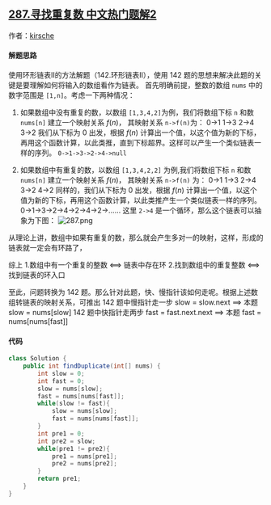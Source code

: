 ## [287.寻找重复数 中文热门题解2](https://leetcode.cn/problems/find-the-duplicate-number/solutions/100000/287xun-zhao-zhong-fu-shu-by-kirsche)

作者：[kirsche](https://leetcode.cn/u/kirsche)
#### 解题思路
使用环形链表II的方法解题（142.环形链表II），使用 142 题的思想来解决此题的关键是要理解如何将输入的数组看作为链表。
首先明确前提，整数的数组 `nums` 中的数字范围是 `[1,n]`。考虑一下两种情况：

1. 如果数组中没有重复的数，以数组 `[1,3,4,2]`为例，我们将数组下标  `n` 和数 `nums[n]` 建立一个映射关系 $f(n)$，
其映射关系 `n->f(n)`为：
0->1
1->3
2->4
3->2
我们从下标为 0  出发，根据  $f(n)$ 计算出一个值，以这个值为新的下标，再用这个函数计算，以此类推，直到下标超界。这样可以产生一个类似链表一样的序列。
`0->1->3->2->4->null`

2. 如果数组中有重复的数，以数组 `[1,3,4,2,2]` 为例,我们将数组下标 `n` 和数 `nums[n]` 建立一个映射关系 $f(n)$，
其映射关系 `n->f(n)` 为：
0->1
1->3
2->4
3->2
4->2
同样的，我们从下标为 0 出发，根据  $f(n)$ 计算出一个值，以这个值为新的下标，再用这个函数计算，以此类推产生一个类似链表一样的序列。
0->1->3->2->4->2->4->2->……
这里 `2->4` 是一个循环，那么这个链表可以抽象为下图：
![287.png](https://pic.leetcode-cn.com/999e055b41e499d9ac704abada4a1b8e6697374fdfedc17d06b0e8aa10a8f8f6-287.png)

从理论上讲，数组中如果有重复的数，那么就会产生多对一的映射，这样，形成的链表就一定会有环路了，

综上
1.数组中有一个重复的整数 <==> 链表中存在环
2.找到数组中的重复整数 <==> 找到链表的环入口

至此，问题转换为 142 题。那么针对此题，快、慢指针该如何走呢。根据上述数组转链表的映射关系，可推出
142 题中慢指针走一步 slow = slow.next      ==> 本题 slow = nums[slow]
142 题中快指针走两步  fast = fast.next.next ==> 本题 fast = nums[nums[fast]]

#### 代码

```Java []
class Solution {
    public int findDuplicate(int[] nums) {
        int slow = 0;
        int fast = 0;
        slow = nums[slow];
        fast = nums[nums[fast]];
        while(slow != fast){
            slow = nums[slow];
            fast = nums[nums[fast]];
        }
        int pre1 = 0;
        int pre2 = slow;
        while(pre1 != pre2){
            pre1 = nums[pre1];
            pre2 = nums[pre2];
        }
        return pre1;
    }
}
```
